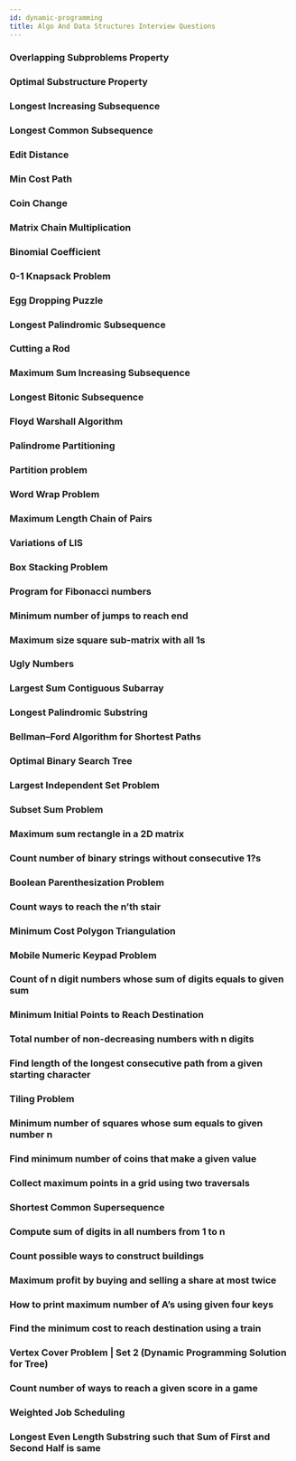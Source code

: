 ```yaml
---
id: dynamic-programming
title: Algo And Data Structures Interview Questions
---
```


### Overlapping Subproblems Property
### Optimal Substructure Property
### Longest Increasing Subsequence
### Longest Common Subsequence
### Edit Distance
### Min Cost Path
### Coin Change
### Matrix Chain Multiplication
### Binomial Coefficient
### 0-1 Knapsack Problem
### Egg Dropping Puzzle
### Longest Palindromic Subsequence
### Cutting a Rod
### Maximum Sum Increasing Subsequence
### Longest Bitonic Subsequence
### Floyd Warshall Algorithm
### Palindrome Partitioning
### Partition problem
### Word Wrap Problem
### Maximum Length Chain of Pairs
### Variations of LIS
### Box Stacking Problem
### Program for Fibonacci numbers
### Minimum number of jumps to reach end
### Maximum size square sub-matrix with all 1s
### Ugly Numbers
### Largest Sum Contiguous Subarray
### Longest Palindromic Substring
### Bellman–Ford Algorithm for Shortest Paths
### Optimal Binary Search Tree
### Largest Independent Set Problem
### Subset Sum Problem
### Maximum sum rectangle in a 2D matrix
### Count number of binary strings without consecutive 1?s
### Boolean Parenthesization Problem
### Count ways to reach the n’th stair
### Minimum Cost Polygon Triangulation
### Mobile Numeric Keypad Problem
### Count of n digit numbers whose sum of digits equals to given sum
### Minimum Initial Points to Reach Destination
### Total number of non-decreasing numbers with n digits
### Find length of the longest consecutive path from a given starting character
### Tiling Problem
### Minimum number of squares whose sum equals to given number n
### Find minimum number of coins that make a given value
### Collect maximum points in a grid using two traversals
### Shortest Common Supersequence
### Compute sum of digits in all numbers from 1 to n
### Count possible ways to construct buildings
### Maximum profit by buying and selling a share at most twice
### How to print maximum number of A’s using given four keys
### Find the minimum cost to reach destination using a train
### Vertex Cover Problem | Set 2 (Dynamic Programming Solution for Tree)
### Count number of ways to reach a given score in a game
### Weighted Job Scheduling
### Longest Even Length Substring such that Sum of First and Second Half is same
